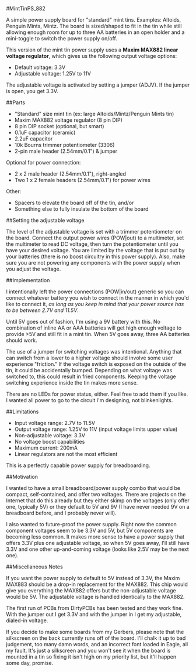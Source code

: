 #MintTinPS_882

A simple power supply board for "standard" mint tins. Examples: Altoids,
Penguin Mints, Mintz. The board is sized/shaped to fit in the tin while
still allowing enough room for up to three AA batteries in an open holder
and a mini-toggle to switch the power supply on/off.

This version of the mint tin power supply uses a **Maxim MAX882 linear
voltage regulator**, which gives us the following output voltage options:

* Default voltage: 3.3V
* Adjustable voltage: 1.25V to 11V

The adjustable voltage is activated by setting a jumper (ADJV). If the
jumper is open, you get 3.3V.

##Parts
* "Standard" size mint tin (ex: large Altoids/Mintz/Penguin Mints tin)
* Maxim MAX882 voltage regulator (8 pin DIP)
* 8 pin DIP socket (optional, but smart)
* 0.1uF capacitor (ceramic)
* 2.2uF capacitor
* 10k Bourns trimmer potentiometer (3306)
* 2-pin male header (2.54mm/0.1") & jumper

Optional for power connection:
* 2 x 2 male header (2.54mm/0.1"), right-angled 
* Two 1 x 2 female headers (2.54mm/0.1") for power wires

Other:
* Spacers to elevate the board off of the tin, and/or
* Something else to fully insulate the bottom of the board

##Setting the adjustable voltage

The level of the adjustable voltage is set with a trimmer potentiometer on
the board. Connect the output power wires (POW|out) to a multimeter, set
the multimeter to read DC voltage, then turn the potentiometer until you
have your desired voltage. You are limited by the voltage that is put out
by your batteries (there is no boost circuitry in this power supply).
Also, make sure you are not powering any components with the power supply
when you adjust the voltage.

##Implementation

I intentionally left the power connections (POW|in/out) generic so you can
connect whatever battery you wish to connect in the manner in which you'd
like to connect it, *as long as you keep in mind that your power source
has to be between 2.7V and 11.5V*. 

Until 5V goes out of fashion, I'm using a 9V battery with this. No
combination of inline AA or AAA batteries will get high enough voltage to
provide >5V and still fit in a mint tin.  When 5V goes away, three AA
batteries should work.

The use of a jumper for switching voltages was intentional. Anything that
can switch from a lower to a higher voltage should involve some user
experience "friction." If the voltage switch is exposed on the outside of
the tin, it could be accidentally bumped. Depending on what voltage was
switched to, this could result in fried components. Keeping the voltage
switching experience inside the tin makes more sense.

There are no LEDs for power status, either. Feel free to add them if you
like. I wanted all power to go to the circuit I'm designing, not
blinkenlights.

##Limitations

* Input voltage range: 2.7V to 11.5V
* Output voltage range: 1.25V to 11V (input voltage limits upper value)
* Non-adjustable voltage: 3.3V
* No voltage boost capabilities
* Maximum current: 200mA
* Linear regulators are not the most efficient

This is a perfectly capable power supply for breadboarding.

##Motivation

I wanted to have a small breadboard/power supply combo that would be
compact, self-contained, and offer two voltages. There are projects on the
Internet that do this already but they either skimp on the voltages (only
offer one, typically 5V) or they default to 5V and 9V (I have never needed
9V on a breadboard before, and I probably never will). 

I also wanted to future-proof the power supply.
Right now the common component voltages seem to be 3.3V and 5V, but 5V
components are becoming less common. It makes more sense to have a power
supply that offers 3.3V plus one adjustable voltage, so when 5V goes away,
I'll still have 3.3V and one other up-and-coming voltage (looks like 2.5V
may be the next one).

##Miscellaneous Notes

If you want the power supply to default to 5V instead of 3.3V, the Maxim
MAX883 should be a drop-in replacement for the MAX882. This chip would
give you everything the MAX882 offers but the non-adjustable voltage would
be 5V. The adjustable voltage is handled identically to the MAX882.

The first run of PCBs from DirtyPCBs has been tested and they work fine.
With the jumper out I get 3.3V and with the jumper in I get my adjustable,
dialed-in voltage.

If you decide to make some boards from my Gerbers, please note that the
silkscreen on the back currently runs off of the board. I'll chalk it up
to bad judgement, too many damn words, and an incorrect font loaded in
Eagle, all my fault.  It's just a silkscreen and you won't see it when the
board is mounted in a tin so fixing it isn't high on my priority list, but
it'll happen some day, promise.
